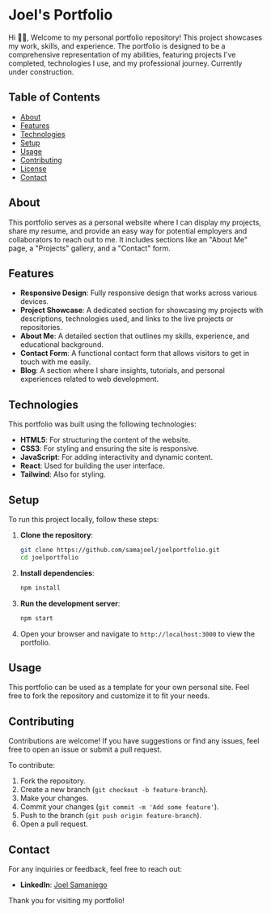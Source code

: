 # Joel's Portfolio

Hi 👋🏼, Welcome to my personal portfolio repository! This project showcases my work, skills, and experience. The portfolio is designed to be a comprehensive representation of my abilities, featuring projects I've completed, technologies I use, and my professional journey. Currently under construction.

## Table of Contents

- [About](#about)
- [Features](#features)
- [Technologies](#technologies)
- [Setup](#setup)
- [Usage](#usage)
- [Contributing](#contributing)
- [License](#license)
- [Contact](#contact)

## About

This portfolio serves as a personal website where I can display my projects, share my resume, and provide an easy way for potential employers and collaborators to reach out to me. It includes sections like an "About Me" page, a "Projects" gallery, and a "Contact" form.

## Features

- **Responsive Design**: Fully responsive design that works across various devices.
- **Project Showcase**: A dedicated section for showcasing my projects with descriptions, technologies used, and links to the live projects or repositories.
- **About Me**: A detailed section that outlines my skills, experience, and educational background.
- **Contact Form**: A functional contact form that allows visitors to get in touch with me easily.
- **Blog**: A section where I share insights, tutorials, and personal experiences related to web development.

## Technologies

This portfolio was built using the following technologies:

- **HTML5**: For structuring the content of the website.
- **CSS3**: For styling and ensuring the site is responsive.
- **JavaScript**: For adding interactivity and dynamic content.
- **React**: Used for building the user interface.
- **Tailwind**: Also for styling.

## Setup

To run this project locally, follow these steps:

1. **Clone the repository**:
    ```bash
    git clone https://github.com/samajoel/joelportfolio.git
    cd joelportfolio
    ```

2. **Install dependencies**:
    ```bash
    npm install
    ```

3. **Run the development server**:
    ```bash
    npm start
    ```

4. Open your browser and navigate to `http://localhost:3000` to view the portfolio.

## Usage

This portfolio can be used as a template for your own personal site. Feel free to fork the repository and customize it to fit your needs.

## Contributing

Contributions are welcome! If you have suggestions or find any issues, feel free to open an issue or submit a pull request.

To contribute:

1. Fork the repository.
2. Create a new branch (`git checkout -b feature-branch`).
3. Make your changes.
4. Commit your changes (`git commit -m 'Add some feature'`).
5. Push to the branch (`git push origin feature-branch`).
6. Open a pull request.


## Contact

For any inquiries or feedback, feel free to reach out:

- **LinkedIn**: [Joel Samaniego](https://www.linkedin.com/in/joel-mateo-samaniego-b39b1a217/)

Thank you for visiting my portfolio!
